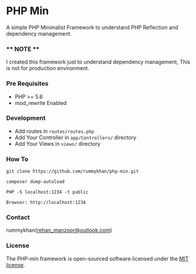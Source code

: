 # PHP Min
A simple PHP Minimalist Framework to understand PHP Reflection and dependency management.

### ** NOTE **
I created this framework just to understand dependency management, This is not for production environment.

### Pre Requisites
 - PHP >= 5.6
 - mod_rewrite Enabled
 
### Development
 - Add routes in `routes/routes.php`
 - Add Your Controller in `app/Controllers/` directory
 - Add Your Views in `views/` directory 

### How To
`git clone https://github.com/rummykhan/php-min.git`

`composer dump-autoload`

`PHP -S localhost:1234 -t public`

`Browser: http://localhost:1234`

### Contact
rummykhan(<a href="mailto:rehan_manzoor@outlook.com">rehan_manzoor@outlook.com</a>)

### License
The PHP-min framework is open-sourced software licensed under the [MIT license](http://opensource.org/licenses/MIT).